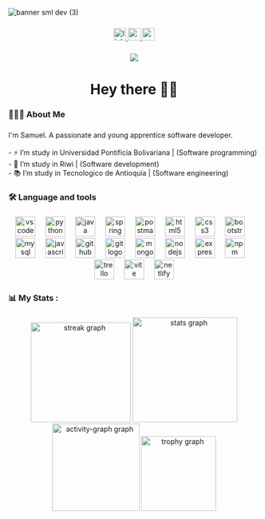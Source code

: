 ![banner sml dev (3)](https://github.com/SamuelSml8/SamuelSml8/assets/127326262/5a84e6c2-1dc7-4994-b43c-26346f26e346)


###

<div align="center">
  <a href="https://www.linkedin.com/in/samuel-vera-miranda-ba5734271/" target="_blank">
    <img src="https://img.shields.io/static/v1?message=LinkedIn&logo=linkedin&label=&color=750275&logoColor=white&labelColor=&style=for-the-badge" height="25" alt="linkedin logo"  />
  </a>
  <a href="https://www.youtube.com/channel/UCLtRDsRyhDTd5S_sl4gCy1g" target="_blank">
    <img src="https://img.shields.io/static/v1?message=Youtube&logo=youtube&label=&color=750275&logoColor=white&labelColor=&style=for-the-badge" height="25" alt="youtube logo"  />
  </a>
  <a href="mailto:veramirandasamuel6@gmail.com" target="_blank">
    <img src="https://img.shields.io/static/v1?message=Gmail&logo=gmail&label=&color=750275&logoColor=white&labelColor=&style=for-the-badge" height="25" alt="gmail logo"  />
  </a>
</div>

###

<div align="center">
  <img src="https://visitor-badge.laobi.icu/badge?page_id=SamuelSml8.SamuelSml8&left_color=purple&right_color=purple&left_text=VISITORS"  />
</div>

###

<h1 align="center">Hey there 👋🏽</h1>

###

<h3 align="left">👨🏽‍💻  About Me</h3>

###

<p align="left">I'm Samuel. A passionate and young apprentice software developer.<br><br>- ⚡ I’m study in Universidad Pontificia Bolivariana | (Software programming)<br>- 🔭 I’m study in Riwi | (Software development)<br>- 📚 I’m study in Tecnologico de Antioquia | (Software engineering)</p>

###

<h3 align="left">🛠 Language and tools</h3>

###

<div align="center">
  <img src="https://skillicons.dev/icons?i=vscode" height="40" alt="vscode logo"  />
  <img width="12" />
  <img src="https://skillicons.dev/icons?i=py" height="40" alt="python logo"  />
  <img width="12" />
  <img src="https://skillicons.dev/icons?i=java" height="40" alt="java logo"  />
  <img width="12" />
  <img src="https://skillicons.dev/icons?i=spring" height="40" alt="spring logo"  />
  <img width="12" />
  <img src="https://skillicons.dev/icons?i=postman" height="40" alt="postman logo"  />
  <img width="12" />
  <img src="https://skillicons.dev/icons?i=html" height="40" alt="html5 logo"  />
  <img width="12" />
  <img src="https://skillicons.dev/icons?i=css" height="40" alt="css3 logo"  />
  <img width="12" />
  <img src="https://skillicons.dev/icons?i=bootstrap" height="40" alt="bootstrap logo"  />
  <img width="12" />
  <img src="https://skillicons.dev/icons?i=mysql" height="40" alt="mysql logo"  />
  <img width="12" />
  <img src="https://skillicons.dev/icons?i=js" height="40" alt="javascript logo"  />
  <img width="12" />
  <img src="https://skillicons.dev/icons?i=github" height="40" alt="github logo"  />
  <img width="12" />
  <img src="https://skillicons.dev/icons?i=git" height="40" alt="git logo"  />
  <img width="12" />
  <img src="https://skillicons.dev/icons?i=mongodb" height="40" alt="mongodb logo"  />
  <img width="12" />
  <img src="https://skillicons.dev/icons?i=nodejs" height="40" alt="nodejs logo"  />
  <img width="12" />
  <img src="https://skillicons.dev/icons?i=express" height="40" alt="express logo"  />
  <img width="12" />
  <img src="https://cdn.simpleicons.org/npm/CB3837" height="40" alt="npm logo"  />
  <img width="12" />
  <img src="https://cdn.jsdelivr.net/gh/devicons/devicon/icons/trello/trello-plain.svg" height="40" alt="trello logo"  />
  <img width="12" />
  <img src="https://skillicons.dev/icons?i=vite" height="40" alt="vite logo"  />
  <img width="12" />
  <img src="https://skillicons.dev/icons?i=netlify" height="40" alt="netlify logo"  />
</div>

###

<h3 align="left">📊   My Stats :</h3>

###

<div align="center">
  <img src="https://streak-stats.demolab.com?user=SamuelSml8&locale=en&mode=weekly&theme=aura&hide_border=true&border_radius=5&order=3" height="200" alt="streak graph"  />
  <img src="https://github-readme-stats.vercel.app/api?username=SamuelSml8&hide_title=false&hide_rank=false&show_icons=true&include_all_commits=true&count_private=true&disable_animations=false&theme=aura&locale=en&hide_border=true&order=1" height="210" alt="stats graph"  />
  <img src="https://github-readme-activity-graph.vercel.app/graph?username=SamuelSml8&hide_border=true&theme=github-dark&title_color=a277ff&line=fdc884&point=a277ff&area_color=750275&color=a277ff&bg_color=15141b&hide_title=false" height="175" alt="activity-graph graph"  />
  <img src="https://github-profile-trophy.vercel.app?username=SamuelSml8&theme=kimbie_dark&no-frame=true&no-bg=true" height="150" alt="trophy graph"  />
</div>

###
